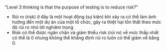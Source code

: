 "Level 3 thinking is that the purpose of testing is
to reduce risk?” 
- Rủi ro (risk) ở đây là một hoạt động (sự kiện) khi xảy ra có thể làm ảnh hưởng đến một dự án của một tổ chức, gây ra thiệt hại tổn thất theo mức độ rủi ro nhỏ tới nghiêm trọng         
- Risk có thể được ngăn chặn và giảm thiểu risk (rủi ro) về mức thấp nhất có thể là 0 nhưng không thể khẳng định rủi ro luôn có thể giảm về bằng 0.
